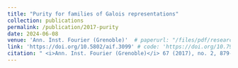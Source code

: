 ```yaml
---
title: "Purity for families of Galois representations"
collection: publications
permalink: /publication/2017-purity
date: 2024-06-08
venue: 'Ann. Inst. Fourier (Grenoble)'  # paperurl: "/files/pdf/research/They're Still Here.pdf"
link: 'https://doi.org/10.5802/aif.3099' # code: 'https://doi.org/10.7910/DVN/4GLPII'
citation: " <i>Ann. Inst. Fourier (Grenoble)</i> 67 (2017), no. 2, 879--910."
---
```

